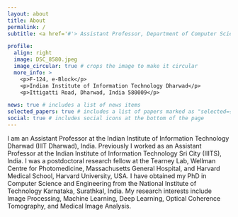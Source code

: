 ```yaml
---
layout: about
title: About
permalink: /
subtitle: <a href='#'> Assistant Professor, Department of Computer Science and Engineering, IIIT Dharwad</a>

profile:
  align: right
  image: DSC_8580.jpeg
  image_circular: true # crops the image to make it circular
  more_info: >
    <p>F-124, e-Block</p>
    <p>Indian Institute of Information Technology Dharwad</p>
    <p>Ittigatti Road, Dharwad, India 580009</p>

news: true # includes a list of news items
selected_papers: true # includes a list of papers marked as "selected={true}"
social: true # includes social icons at the bottom of the page
---
```


I am an Assistant Professor at the Indian Institute of Information Technology Dharwad (IIIT Dharwad), India. Previously I worked as an Assistant Professor at the Indian Institute of Information Technology Sri City (IIITS), India. I was a postdoctoral research fellow at the Tearney Lab, Wellman Centre for Photomedicine, Massachusetts General Hospital, and Harvard Medical School, Harvard University, USA. I have obtained my PhD in Computer Science and Engineering from the National Institute of Technology Karnataka, Surathkal, India. My research interests include Image Processing, Machine Learning, Deep Learning, Optical Coherence Tomography, and Medical Image Analysis.
